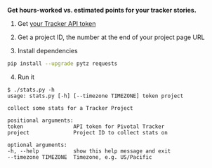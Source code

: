 **Get hours-worked vs. estimated points for your tracker stories.**




1. Get [your Tracker API token](https://www.pivotaltracker.com/profile)

2. Get a project ID, the number at the end of your project page URL

3. Install dependencies
  ```bash
  pip install --upgrade pytz requests
  ```

4. Run it
  ```
$ ./stats.py -h
usage: stats.py [-h] [--timezone TIMEZONE] token project

collect some stats for a Tracker Project

positional arguments:
  token                API token for Pivotal Tracker
  project              Project ID to collect stats on

optional arguments:
  -h, --help           show this help message and exit
  --timezone TIMEZONE  Timezone, e.g. US/Pacific
  ```
